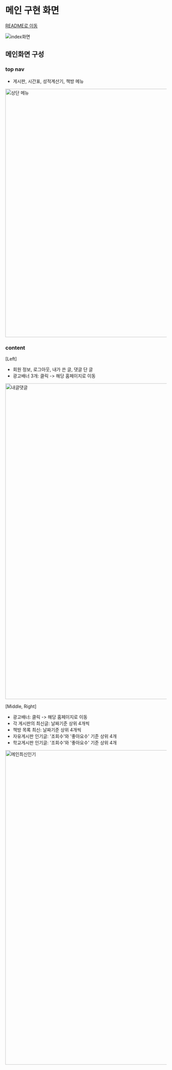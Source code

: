 # 메인 구현 화면

[README로 이동](../../README.md)

![index화면](https://user-images.githubusercontent.com/78437105/126278196-87d32281-9cbd-4f49-9501-9b6b98ec1ac9.jpg)

## 메인화면 구성
### top nav
- 게시판, 시간표, 성적계산기, 책방 메뉴
<img width="774" alt="상단 메뉴" src="https://user-images.githubusercontent.com/78437105/126278226-1f9dbb1f-1e4b-48ea-a7b3-d2af0cba22db.png">

### content
[Left]
- 회원 정보, 로그아웃, 내가 쓴 글, 댓글 단 글
- 광고배너 3개: 클릭 -> 해당 홈페이지로 이동
<img width="984" alt="내글댓글" src="https://user-images.githubusercontent.com/78437105/126278237-6c614b44-c32b-4a07-8aab-328def1c3d3c.png">

[Middle, Right]
- 광고배너: 클릭 -> 해당 홈페이지로 이동
- 각 게시판의 최신글: 날짜기준 상위 4개씩
- 책방 목록 최신: 날짜기준 상위 4개씩
- 자유게시판 인기글: '조회수'와 '좋아요수' 기준 상위 4개
- 학교게시판 인기글: '조회수'와 '좋아요수' 기준 상위 4개
<img width="980" alt="메인최신인기" src="https://user-images.githubusercontent.com/78437105/126278260-553046f8-8e24-48c8-b325-cee4eb39b1ba.png">
